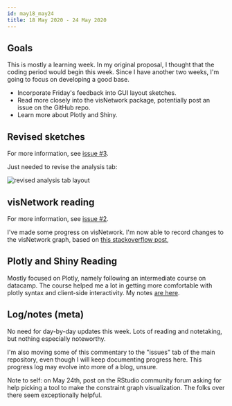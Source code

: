 ```yaml
---
id: may18_may24
title: 18 May 2020 - 24 May 2020
---
```


## Goals

This is mostly a learning week. In my original proposal, I thought that the coding period would begin this week. Since I have another two weeks, I'm going to focus on developing a good base.

* Incorporate Friday's feedback into GUI layout sketches.
* Read more closely into the visNetwork package, potentially post an issue on the GitHub repo.
* Learn more about Plotly and Shiny.

## Revised sketches

For more information, see [issue #3](https://github.com/julianstanley/gfpopgui/issues/3).

Just needed to revise the analysis tab:

![revised analysis tab layout](assets/may18_may24/analysis_revised.JPG)

## visNetwork reading

For more information, see [issue #2](https://github.com/julianstanley/gfpopgui/issues/2).

I've made some progress on visNetwork. I'm now able to record changes to the visNetwork graph, based on [this stackoverflow post](https://stackoverflow.com/questions/54846529/how-to-extract-and-save-visnetwork-manipulation-changes-in-shiny),

## Plotly and Shiny Reading

Mostly focused on Plotly, namely following an intermediate course on datacamp. The course helped me a lot in getting more comfortable with plotly syntax and client-side interactivity. My notes [are here](https://github.com/julianstanley/intermediate-interactive-dataviz-plotly).

## Log/notes (meta)

No need for day-by-day updates this week. Lots of reading and notetaking, but nothing especially noteworthy.

I'm also moving some of this commentary to the "issues" tab of the main repository, even though I will keep documenting progress here. This progress log may evolve into more of a blog, unsure.

Note to self: on May 24th, post on the RStudio community forum asking for help picking a tool to make the constraint graph visualization. The folks over there seem exceptionally helpful.
